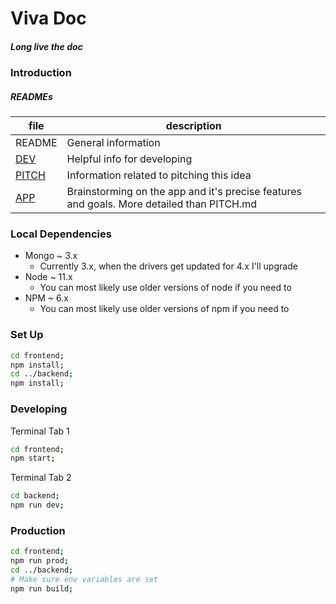 # Viva Doc
##### Long live the doc

### Introduction

##### READMEs

| file | description |
| ---- | ----------- |
| README | General information |
| [DEV](/DEV.md)    | Helpful info for developing |
| [PITCH](/PITCH.md)  | Information related to pitching this idea |
| [APP](/APP.md) | Brainstorming on the app and it's precise features and goals. More detailed than PITCH.md |

### Local Dependencies

- Mongo ~ 3.x
  - Currently 3.x, when the drivers get updated for 4.x I'll upgrade
- Node ~ 11.x
  - You can most likely use older versions of node if you need to
- NPM ~ 6.x
  - You can most likely use older versions of npm if you need to

### Set Up

```bash
cd frontend;
npm install;
cd ../backend;
npm install;
```

### Developing

Terminal Tab 1

```bash
cd frontend;
npm start;
```

Terminal Tab 2

```bash
cd backend;
npm run dev;
```

### Production

```bash
cd frontend;
npm run prod;
cd ../backend;
# Make sure env variables are set
npm run build;
```
